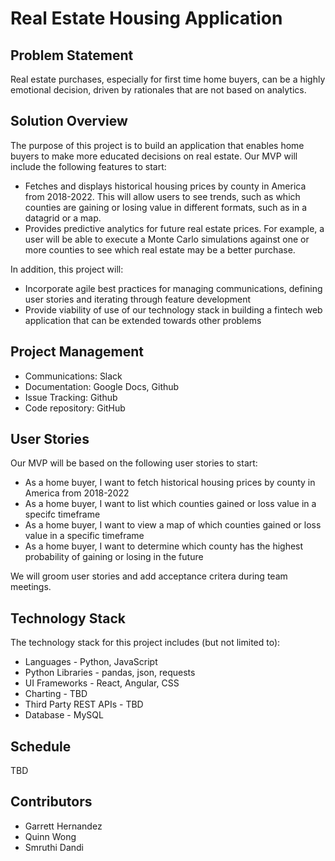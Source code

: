 # Real Estate Housing Application
## Problem Statement
Real estate purchases, especially for first time home buyers, can be a highly emotional decision, driven by rationales that are not based on analytics.   

## Solution Overview 
The purpose of this project is to build an application that enables home buyers to make more educated decisions on real estate.   Our MVP will include the following features to start: 

- Fetches and displays historical housing prices by county in America from 2018-2022.   This will allow users to see trends, such as which counties are gaining or losing value in different formats, such as in a datagrid or a map.
- Provides predictive analytics for future real estate prices.   For example, a user will be able to execute a Monte Carlo simulations against one or more counties to see which real estate may be a better purchase.  

In addition, this project will:  
- Incorporate agile best practices for managing communications, defining user stories and iterating through feature development
- Provide viability of use of our technology stack in building a fintech web application that can be extended towards other problems

## Project Management 
- Communications: Slack
- Documentation: Google Docs, Github
- Issue Tracking: Github 
- Code repository: GitHub 

## User Stories
Our MVP will be based on the following user stories to start: 
- As a home buyer, I want to fetch historical housing prices by county in America from 2018-2022
- As a home buyer, I want to list which counties gained or loss value in a specifc timeframe
- As a home buyer, I want to view a map of which counties gained or loss value in a specific timeframe
- As a home buyer, I want to determine which county has the highest probability of gaining or losing in the future

We will groom user stories and add acceptance critera during team meetings. 

## Technology Stack
The technology stack for this project includes (but not limited to):
- Languages - Python, JavaScript
- Python Libraries - pandas, json, requests
- UI Frameworks - React, Angular,  CSS
- Charting - TBD
- Third Party REST APIs - TBD
- Database - MySQL

## Schedule
TBD

## Contributors
- Garrett Hernandez
- Quinn Wong
- Smruthi Dandi
